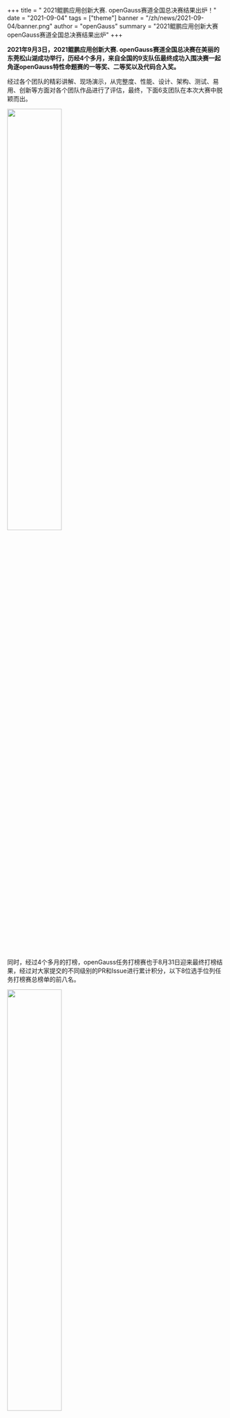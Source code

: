 ﻿+++
title = " 2021鲲鹏应用创新大赛. openGauss赛道全国总决赛结果出炉！"
date = "2021-09-04"
tags = ["theme"]
banner = "/zh/news/2021-09-04/banner.png"
author = "openGauss"
summary = "2021鲲鹏应用创新大赛openGauss赛道全国总决赛结果出炉"
+++


**​2021年9月3日，2021鲲鹏应用创新大赛. openGauss赛道全国总决赛在美丽的东莞松山湖成功举行，历经4个多月，来自全国的9支队伍最终成功入围决赛一起角逐openGauss特性命题赛的一等奖、二等奖以及代码合入奖。**

经过各个团队的精彩讲解、现场演示，从完整度、性能、设计、架构、测试、易用、创新等方面对各个团队作品进行了评估，最终，下面6支团队在本次大赛中脱颖而出。

<img src="/zh/news/2021-09-04/得奖.jpg" style="width: 50%">


同时，经过4个多月的打榜，openGauss任务打榜赛也于8月31日迎来最终打榜结果，经过对大家提交的不同级别的PR和Issue进行累计积分，以下8位选手位列任务打榜赛总榜单的前八名。

<img src="/zh/news/2021-09-04/海报.png" style="width: 50%">

至此，2021鲲鹏应用创新大赛. openGauss赛道就暂告一个段落，再次祝贺以上所有获奖的队伍，同时也感谢所有本次积极参与2021鲲鹏应用创新大赛. openGauss赛道的所有选手。让我们相约明年，一起再战！


最后特别感谢对本次比赛提供大力支持的各个鲲鹏创新中心。